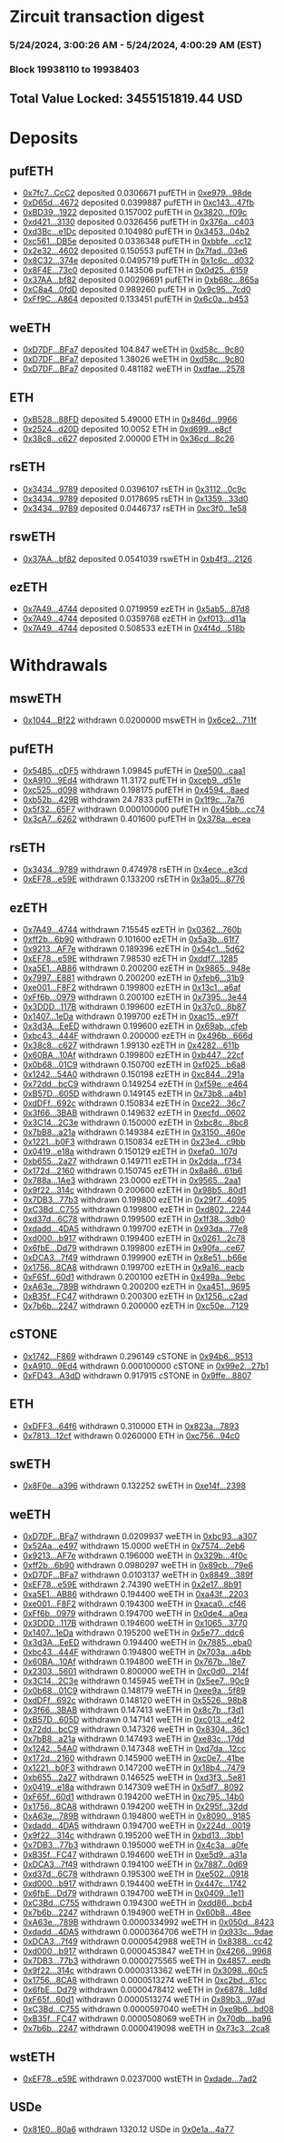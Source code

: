# Zircuit transaction digest
### 5/24/2024, 3:00:26 AM - 5/24/2024, 4:00:29 AM (EST)
### Block 19938110 to 19938403

## Total Value Locked: 3455151819.44 USD

# Deposits
## pufETH
- [0x7fc7...CcC2](https://etherscan.io/address/0x7fc7C79F55843859DE1dD880A7A533d3B7f1CcC2) deposited 0.0306671 pufETH in [0xe979...98de](https://etherscan.io/tx/0x7fc7C79F55843859DE1dD880A7A533d3B7f1CcC2)
- [0xD65d...4672](https://etherscan.io/address/0xD65dfC1549AFC73375BBE9adA2fb0FD00a544672) deposited 0.0399887 pufETH in [0xc143...47fb](https://etherscan.io/tx/0xD65dfC1549AFC73375BBE9adA2fb0FD00a544672)
- [0xBD39...1922](https://etherscan.io/address/0xBD39d4c302670067b1d3b7B02242A2AAC54B1922) deposited 0.157002 pufETH in [0x3820...f09c](https://etherscan.io/tx/0xBD39d4c302670067b1d3b7B02242A2AAC54B1922)
- [0xd421...3130](https://etherscan.io/address/0xd42197ee0f5C97Ec1507beECAC2a5b24387f3130) deposited 0.0326456 pufETH in [0x376a...c403](https://etherscan.io/tx/0xd42197ee0f5C97Ec1507beECAC2a5b24387f3130)
- [0xd3Bc...e1Dc](https://etherscan.io/address/0xd3BcCEDDcBEbeA3BD7fe04629CFfaE642655e1Dc) deposited 0.104980 pufETH in [0x3453...04b2](https://etherscan.io/tx/0xd3BcCEDDcBEbeA3BD7fe04629CFfaE642655e1Dc)
- [0xc561...DB5e](https://etherscan.io/address/0xc561f80D7FB50dB38687D1bE0892f91B7835DB5e) deposited 0.0336348 pufETH in [0xbbfe...cc12](https://etherscan.io/tx/0xc561f80D7FB50dB38687D1bE0892f91B7835DB5e)
- [0x2e32...4602](https://etherscan.io/address/0x2e322D8aD9BD5e2C7399e6181dB60403fdE44602) deposited 0.150553 pufETH in [0x7fad...03e6](https://etherscan.io/tx/0x2e322D8aD9BD5e2C7399e6181dB60403fdE44602)
- [0x8C32...374e](https://etherscan.io/address/0x8C328ED0F1e5e840FD19b057065f5a8f91FB374e) deposited 0.0495719 pufETH in [0x1c6c...d032](https://etherscan.io/tx/0x8C328ED0F1e5e840FD19b057065f5a8f91FB374e)
- [0x8F4E...73c0](https://etherscan.io/address/0x8F4ECF65223E0E37daED4E4Bd52Aea09b83e73c0) deposited 0.143506 pufETH in [0x0d25...6159](https://etherscan.io/tx/0x8F4ECF65223E0E37daED4E4Bd52Aea09b83e73c0)
- [0x37AA...bf82](https://etherscan.io/address/0x37AA15E99Aaa83107D8c912fD29699C60da5bf82) deposited 0.00296691 pufETH in [0xb68c...865a](https://etherscan.io/tx/0x37AA15E99Aaa83107D8c912fD29699C60da5bf82)
- [0xC8a4...0fdD](https://etherscan.io/address/0xC8a4DCBb7a60ac12580B54CE3681B26a604C0fdD) deposited 0.989260 pufETH in [0x9c95...7cd0](https://etherscan.io/tx/0xC8a4DCBb7a60ac12580B54CE3681B26a604C0fdD)
- [0xFf9C...A864](https://etherscan.io/address/0xFf9C5d14Ff8bf4C8C5e4bb6EE2CFD5e60C63A864) deposited 0.133451 pufETH in [0x6c0a...b453](https://etherscan.io/tx/0xFf9C5d14Ff8bf4C8C5e4bb6EE2CFD5e60C63A864)
## weETH
- [0xD7DF...BFa7](https://etherscan.io/address/0xD7DF7E085214743530afF339aFC420c7c720BFa7) deposited 104.847 weETH in [0xd58c...9c80](https://etherscan.io/tx/0xD7DF7E085214743530afF339aFC420c7c720BFa7)
- [0xD7DF...BFa7](https://etherscan.io/address/0xD7DF7E085214743530afF339aFC420c7c720BFa7) deposited 1.38026 weETH in [0xd58c...9c80](https://etherscan.io/tx/0xD7DF7E085214743530afF339aFC420c7c720BFa7)
- [0xD7DF...BFa7](https://etherscan.io/address/0xD7DF7E085214743530afF339aFC420c7c720BFa7) deposited 0.481182 weETH in [0xdfae...2578](https://etherscan.io/tx/0xD7DF7E085214743530afF339aFC420c7c720BFa7)
## ETH
- [0xB528...88FD](https://etherscan.io/address/0xB5286f69c96c762B5ede4Fb07d7fEAefC02d88FD) deposited 5.49000 ETH in [0x846d...9966](https://etherscan.io/tx/0xB5286f69c96c762B5ede4Fb07d7fEAefC02d88FD)
- [0x2524...d20D](https://etherscan.io/address/0x2524C05A73CA011e447f1B08ad481963E017d20D) deposited 10.0052 ETH in [0xd699...e8cf](https://etherscan.io/tx/0x2524C05A73CA011e447f1B08ad481963E017d20D)
- [0x38c8...c627](https://etherscan.io/address/0x38c8DfABD6Dd12a5a7EF38eB0f231254F1D0c627) deposited 2.00000 ETH in [0x36cd...8c26](https://etherscan.io/tx/0x38c8DfABD6Dd12a5a7EF38eB0f231254F1D0c627)
## rsETH
- [0x3434...9789](https://etherscan.io/address/0x34349c5569e7B846c3558961552D2202760A9789) deposited 0.0396107 rsETH in [0x3112...0c9c](https://etherscan.io/tx/0x34349c5569e7B846c3558961552D2202760A9789)
- [0x3434...9789](https://etherscan.io/address/0x34349c5569e7B846c3558961552D2202760A9789) deposited 0.0178695 rsETH in [0x1359...33d0](https://etherscan.io/tx/0x34349c5569e7B846c3558961552D2202760A9789)
- [0x3434...9789](https://etherscan.io/address/0x34349c5569e7B846c3558961552D2202760A9789) deposited 0.0446737 rsETH in [0xc3f0...1e58](https://etherscan.io/tx/0x34349c5569e7B846c3558961552D2202760A9789)
## rswETH
- [0x37AA...bf82](https://etherscan.io/address/0x37AA15E99Aaa83107D8c912fD29699C60da5bf82) deposited 0.0541039 rswETH in [0xb4f3...2126](https://etherscan.io/tx/0x37AA15E99Aaa83107D8c912fD29699C60da5bf82)
## ezETH
- [0x7A49...4744](https://etherscan.io/address/0x7A493Be5c2ce014cD049Bf178a1ac0Db1B434744) deposited 0.0719959 ezETH in [0x5ab5...87d8](https://etherscan.io/tx/0x7A493Be5c2ce014cD049Bf178a1ac0Db1B434744)
- [0x7A49...4744](https://etherscan.io/address/0x7A493Be5c2ce014cD049Bf178a1ac0Db1B434744) deposited 0.0359768 ezETH in [0xf013...d11a](https://etherscan.io/tx/0x7A493Be5c2ce014cD049Bf178a1ac0Db1B434744)
- [0x7A49...4744](https://etherscan.io/address/0x7A493Be5c2ce014cD049Bf178a1ac0Db1B434744) deposited 0.508533 ezETH in [0x4f4d...518b](https://etherscan.io/tx/0x7A493Be5c2ce014cD049Bf178a1ac0Db1B434744)
# Withdrawals
## mswETH
- [0x1044...Bf22](https://etherscan.io/address/0x10447F93ce6990D5C0192fA79ad6Cb4187B8Bf22) withdrawn 0.0200000 mswETH in [0x6ce2...711f](https://etherscan.io/tx/0x10447F93ce6990D5C0192fA79ad6Cb4187B8Bf22)
## pufETH
- [0x54B5...cDF5](https://etherscan.io/address/0x54B53BA993D468795A800e12Df57c479049DcDF5) withdrawn 1.09845 pufETH in [0xe500...caa1](https://etherscan.io/tx/0x54B53BA993D468795A800e12Df57c479049DcDF5)
- [0xA910...9Ed4](https://etherscan.io/address/0xA910Ea01D5cD2AfE8d09C326D714384C1D6A9Ed4) withdrawn 11.3172 pufETH in [0xceb9...d51e](https://etherscan.io/tx/0xA910Ea01D5cD2AfE8d09C326D714384C1D6A9Ed4)
- [0xc525...d098](https://etherscan.io/address/0xc525c35E3Bb57851e34E7765f560064eA568d098) withdrawn 0.198175 pufETH in [0x4594...8aed](https://etherscan.io/tx/0xc525c35E3Bb57851e34E7765f560064eA568d098)
- [0xb52b...429B](https://etherscan.io/address/0xb52bcff32f607897149118E496591BB7A07A429B) withdrawn 24.7833 pufETH in [0x1f9c...7a76](https://etherscan.io/tx/0xb52bcff32f607897149118E496591BB7A07A429B)
- [0x5f32...65F7](https://etherscan.io/address/0x5f32Ec7e0Bf10949e9Ae54F49de5f6F87adf65F7) withdrawn 0.000100000 pufETH in [0x45bb...cc74](https://etherscan.io/tx/0x5f32Ec7e0Bf10949e9Ae54F49de5f6F87adf65F7)
- [0x3cA7...6262](https://etherscan.io/address/0x3cA7E46c70412CE4898292f258D6DFF7D15B6262) withdrawn 0.401600 pufETH in [0x378a...ecea](https://etherscan.io/tx/0x3cA7E46c70412CE4898292f258D6DFF7D15B6262)
## rsETH
- [0x3434...9789](https://etherscan.io/address/0x34349c5569e7B846c3558961552D2202760A9789) withdrawn 0.474978 rsETH in [0x4ece...e3cd](https://etherscan.io/tx/0x34349c5569e7B846c3558961552D2202760A9789)
- [0xEF78...e59E](https://etherscan.io/address/0xEF78de6b96E5e3c356134Df26c464637cc9ce59E) withdrawn 0.133200 rsETH in [0x3a05...8776](https://etherscan.io/tx/0xEF78de6b96E5e3c356134Df26c464637cc9ce59E)
## ezETH
- [0x7A49...4744](https://etherscan.io/address/0x7A493Be5c2ce014cD049Bf178a1ac0Db1B434744) withdrawn 7.15545 ezETH in [0x0362...760b](https://etherscan.io/tx/0x7A493Be5c2ce014cD049Bf178a1ac0Db1B434744)
- [0xff2b...6b90](https://etherscan.io/address/0xff2bE9eb6FC0470A870Ed0CeaB44A1AE2AE26b90) withdrawn 0.101600 ezETH in [0x5a3b...61f7](https://etherscan.io/tx/0xff2bE9eb6FC0470A870Ed0CeaB44A1AE2AE26b90)
- [0x9213...AF7e](https://etherscan.io/address/0x9213eD682Dc24F67586b32eF7590202C3C7FAF7e) withdrawn 0.189396 ezETH in [0x54c1...5d62](https://etherscan.io/tx/0x9213eD682Dc24F67586b32eF7590202C3C7FAF7e)
- [0xEF78...e59E](https://etherscan.io/address/0xEF78de6b96E5e3c356134Df26c464637cc9ce59E) withdrawn 7.98530 ezETH in [0xddf7...1285](https://etherscan.io/tx/0xEF78de6b96E5e3c356134Df26c464637cc9ce59E)
- [0xa5E1...AB86](https://etherscan.io/address/0xa5E121075D155fb8cc589B7260C65925ecC6AB86) withdrawn 0.200200 ezETH in [0x9865...948e](https://etherscan.io/tx/0xa5E121075D155fb8cc589B7260C65925ecC6AB86)
- [0x7997...E881](https://etherscan.io/address/0x799733EAdbFD567f1eF330A72cbB7F011Bc0E881) withdrawn 0.200200 ezETH in [0xfeb6...31b9](https://etherscan.io/tx/0x799733EAdbFD567f1eF330A72cbB7F011Bc0E881)
- [0xe001...F8F2](https://etherscan.io/address/0xe001ECD8975C9FCDb8CbfE0a8BDe909dd4c1F8F2) withdrawn 0.199800 ezETH in [0x13c1...a6af](https://etherscan.io/tx/0xe001ECD8975C9FCDb8CbfE0a8BDe909dd4c1F8F2)
- [0xFf6b...0979](https://etherscan.io/address/0xFf6bc7B53ec0AB7118ec36229604022735090979) withdrawn 0.200100 ezETH in [0x7395...3e44](https://etherscan.io/tx/0xFf6bc7B53ec0AB7118ec36229604022735090979)
- [0x3DDD...117B](https://etherscan.io/address/0x3DDDe9966DD8511926b14290BF2d301f75Fb117B) withdrawn 0.199600 ezETH in [0x37c0...8b87](https://etherscan.io/tx/0x3DDDe9966DD8511926b14290BF2d301f75Fb117B)
- [0x1407...1eDa](https://etherscan.io/address/0x140783b61D1610D843E89635F104363BBd821eDa) withdrawn 0.199700 ezETH in [0xac15...e97f](https://etherscan.io/tx/0x140783b61D1610D843E89635F104363BBd821eDa)
- [0x3d3A...EeED](https://etherscan.io/address/0x3d3A32896f0F0cd9c8939fD9FADaA1E24Dc8EeED) withdrawn 0.199600 ezETH in [0x69ab...cfeb](https://etherscan.io/tx/0x3d3A32896f0F0cd9c8939fD9FADaA1E24Dc8EeED)
- [0xbc43...444F](https://etherscan.io/address/0xbc43d3Bb443403Ec58C4c3571d006737E847444F) withdrawn 0.200000 ezETH in [0x496b...666d](https://etherscan.io/tx/0xbc43d3Bb443403Ec58C4c3571d006737E847444F)
- [0x38c8...c627](https://etherscan.io/address/0x38c8DfABD6Dd12a5a7EF38eB0f231254F1D0c627) withdrawn 1.99130 ezETH in [0x4282...611b](https://etherscan.io/tx/0x38c8DfABD6Dd12a5a7EF38eB0f231254F1D0c627)
- [0x60BA...10Af](https://etherscan.io/address/0x60BA5e6DD972548849d49B2B5fCacf9d8a2310Af) withdrawn 0.199800 ezETH in [0xb447...22cf](https://etherscan.io/tx/0x60BA5e6DD972548849d49B2B5fCacf9d8a2310Af)
- [0x0b68...01C9](https://etherscan.io/address/0x0b68940526Ca6550f02E037736Eb781f64F301C9) withdrawn 0.150700 ezETH in [0xf025...b6a8](https://etherscan.io/tx/0x0b68940526Ca6550f02E037736Eb781f64F301C9)
- [0x1242...54A0](https://etherscan.io/address/0x1242DC42ACbD6096DFFa9c8fB9eAEb20f31f54A0) withdrawn 0.150198 ezETH in [0xc844...291a](https://etherscan.io/tx/0x1242DC42ACbD6096DFFa9c8fB9eAEb20f31f54A0)
- [0x72dd...bcC9](https://etherscan.io/address/0x72dd18979fE218c5024624c78ac2c43C5ff5bcC9) withdrawn 0.149254 ezETH in [0xf59e...e464](https://etherscan.io/tx/0x72dd18979fE218c5024624c78ac2c43C5ff5bcC9)
- [0xB57D...605D](https://etherscan.io/address/0xB57Df9E3a630BaeE064C284D9b570CDFb5f8605D) withdrawn 0.149145 ezETH in [0x73b8...a4b1](https://etherscan.io/tx/0xB57Df9E3a630BaeE064C284D9b570CDFb5f8605D)
- [0xdDFf...692c](https://etherscan.io/address/0xdDFf82CfB20c749657fa119b8642E3AC0Efd692c) withdrawn 0.150834 ezETH in [0xce22...36c7](https://etherscan.io/tx/0xdDFf82CfB20c749657fa119b8642E3AC0Efd692c)
- [0x3f66...3BAB](https://etherscan.io/address/0x3f669Be7e7412Fe053bE899ade700Bd066483BAB) withdrawn 0.149632 ezETH in [0xecfd...0602](https://etherscan.io/tx/0x3f669Be7e7412Fe053bE899ade700Bd066483BAB)
- [0x3C14...2C3e](https://etherscan.io/address/0x3C1410D2800BD8Ae74c082aaa6c4aA88352a2C3e) withdrawn 0.150000 ezETH in [0xbc8c...8bc8](https://etherscan.io/tx/0x3C1410D2800BD8Ae74c082aaa6c4aA88352a2C3e)
- [0x7bB8...a21a](https://etherscan.io/address/0x7bB80E640b071FC7F9460E641190B53149D8a21a) withdrawn 0.149384 ezETH in [0x3150...460e](https://etherscan.io/tx/0x7bB80E640b071FC7F9460E641190B53149D8a21a)
- [0x1221...b0F3](https://etherscan.io/address/0x122132501AE8D58c3c1B114EB3717b497ff1b0F3) withdrawn 0.150834 ezETH in [0x23e4...c9bb](https://etherscan.io/tx/0x122132501AE8D58c3c1B114EB3717b497ff1b0F3)
- [0x0419...e18a](https://etherscan.io/address/0x04195198963F578075b65f59db932Fa90B07e18a) withdrawn 0.150129 ezETH in [0xefa0...107d](https://etherscan.io/tx/0x04195198963F578075b65f59db932Fa90B07e18a)
- [0xb655...2a27](https://etherscan.io/address/0xb655B70d94D285D793cbE470Cf5c45C3656c2a27) withdrawn 0.149711 ezETH in [0x2dda...f734](https://etherscan.io/tx/0xb655B70d94D285D793cbE470Cf5c45C3656c2a27)
- [0x172d...2160](https://etherscan.io/address/0x172d302806e66669dc6BdD640Ec410aA713e2160) withdrawn 0.150745 ezETH in [0x8a86...61b6](https://etherscan.io/tx/0x172d302806e66669dc6BdD640Ec410aA713e2160)
- [0x788a...1Ae3](https://etherscan.io/address/0x788aa129B7563Ff2AA8842Cba5F257fAA5221Ae3) withdrawn 23.0000 ezETH in [0x9565...2aa1](https://etherscan.io/tx/0x788aa129B7563Ff2AA8842Cba5F257fAA5221Ae3)
- [0x9f22...314c](https://etherscan.io/address/0x9f22BD59Ba2505a4b061E16a93641A9D3aEF314c) withdrawn 0.200600 ezETH in [0x98b5...80d1](https://etherscan.io/tx/0x9f22BD59Ba2505a4b061E16a93641A9D3aEF314c)
- [0x7DB3...77b3](https://etherscan.io/address/0x7DB3dcE50d6D9df61E031f3D8589a0e22e2677b3) withdrawn 0.199800 ezETH in [0x29f7...4095](https://etherscan.io/tx/0x7DB3dcE50d6D9df61E031f3D8589a0e22e2677b3)
- [0xC3Bd...C755](https://etherscan.io/address/0xC3Bd3f16aa58d3958F14F8517Cc9ECF69857C755) withdrawn 0.199800 ezETH in [0xd802...2244](https://etherscan.io/tx/0xC3Bd3f16aa58d3958F14F8517Cc9ECF69857C755)
- [0xd37d...6C78](https://etherscan.io/address/0xd37d562206b37DEEC5d1bB5d79f33d767b3D6C78) withdrawn 0.199500 ezETH in [0x1f38...3db0](https://etherscan.io/tx/0xd37d562206b37DEEC5d1bB5d79f33d767b3D6C78)
- [0xdadd...4DA5](https://etherscan.io/address/0xdadd40c2afd66B9bDe5522BDe962C70650864DA5) withdrawn 0.199700 ezETH in [0x93da...77e8](https://etherscan.io/tx/0xdadd40c2afd66B9bDe5522BDe962C70650864DA5)
- [0xd000...b917](https://etherscan.io/address/0xd0006ceF6B5E0fBfF39df92C11aB9D0FE343b917) withdrawn 0.199400 ezETH in [0x0261...2c78](https://etherscan.io/tx/0xd0006ceF6B5E0fBfF39df92C11aB9D0FE343b917)
- [0x6fbE...Dd79](https://etherscan.io/address/0x6fbE70CbFFABc625b777672604366f483268Dd79) withdrawn 0.199800 ezETH in [0x90fa...ce67](https://etherscan.io/tx/0x6fbE70CbFFABc625b777672604366f483268Dd79)
- [0xDCA3...7f49](https://etherscan.io/address/0xDCA3c05eb11c1CAD42BcEF7641599E54910e7f49) withdrawn 0.199900 ezETH in [0x8e51...b66e](https://etherscan.io/tx/0xDCA3c05eb11c1CAD42BcEF7641599E54910e7f49)
- [0x1756...8CA8](https://etherscan.io/address/0x17563F1BfF2d8Bf2D1574c6Bd5B7288e2eCc8CA8) withdrawn 0.199700 ezETH in [0x9a16...eacb](https://etherscan.io/tx/0x17563F1BfF2d8Bf2D1574c6Bd5B7288e2eCc8CA8)
- [0xF65f...60d1](https://etherscan.io/address/0xF65f185F97cEB9fDD15605688B904bbc54dc60d1) withdrawn 0.200100 ezETH in [0x499a...9ebc](https://etherscan.io/tx/0xF65f185F97cEB9fDD15605688B904bbc54dc60d1)
- [0xA63e...789B](https://etherscan.io/address/0xA63edc4b125Dca466Fa8cde9927b22987244789B) withdrawn 0.200200 ezETH in [0xa451...9695](https://etherscan.io/tx/0xA63edc4b125Dca466Fa8cde9927b22987244789B)
- [0xB35f...FC47](https://etherscan.io/address/0xB35f4ec8704311434481359945C1A9CB0838FC47) withdrawn 0.200300 ezETH in [0x1256...c2ad](https://etherscan.io/tx/0xB35f4ec8704311434481359945C1A9CB0838FC47)
- [0x7b6b...2247](https://etherscan.io/address/0x7b6b20A952b8666f38c362A48E8539E9112a2247) withdrawn 0.200000 ezETH in [0xc50e...7129](https://etherscan.io/tx/0x7b6b20A952b8666f38c362A48E8539E9112a2247)
## cSTONE
- [0x1742...F869](https://etherscan.io/address/0x17422A3F6381768F96cc617c1d9B5D12cA7EF869) withdrawn 0.296149 cSTONE in [0x94b6...9513](https://etherscan.io/tx/0x17422A3F6381768F96cc617c1d9B5D12cA7EF869)
- [0xA910...9Ed4](https://etherscan.io/address/0xA910Ea01D5cD2AfE8d09C326D714384C1D6A9Ed4) withdrawn 0.000100000 cSTONE in [0x99e2...27b1](https://etherscan.io/tx/0xA910Ea01D5cD2AfE8d09C326D714384C1D6A9Ed4)
- [0xFD43...A3dD](https://etherscan.io/address/0xFD43dE0dBEDC29b044B6fFF4b69B87cA44e6A3dD) withdrawn 0.917915 cSTONE in [0x9ffe...8807](https://etherscan.io/tx/0xFD43dE0dBEDC29b044B6fFF4b69B87cA44e6A3dD)
## ETH
- [0xDFF3...64f6](https://etherscan.io/address/0xDFF37c1590FADcD1f15183EC44C6Cfb90C9864f6) withdrawn 0.310000 ETH in [0x823a...7893](https://etherscan.io/tx/0xDFF37c1590FADcD1f15183EC44C6Cfb90C9864f6)
- [0x7813...12cf](https://etherscan.io/address/0x7813585ed7aD3f78701cF4414Eac499A2A8112cf) withdrawn 0.0260000 ETH in [0xc756...94c0](https://etherscan.io/tx/0x7813585ed7aD3f78701cF4414Eac499A2A8112cf)
## swETH
- [0x8F0e...a396](https://etherscan.io/address/0x8F0ea358E111018Db5B9faDb994FA05985a9a396) withdrawn 0.132252 swETH in [0xe14f...2398](https://etherscan.io/tx/0x8F0ea358E111018Db5B9faDb994FA05985a9a396)
## weETH
- [0xD7DF...BFa7](https://etherscan.io/address/0xD7DF7E085214743530afF339aFC420c7c720BFa7) withdrawn 0.0209937 weETH in [0xbc93...a307](https://etherscan.io/tx/0xD7DF7E085214743530afF339aFC420c7c720BFa7)
- [0x52Aa...e497](https://etherscan.io/address/0x52Aa899454998Be5b000Ad077a46Bbe360F4e497) withdrawn 15.0000 weETH in [0x7574...2eb6](https://etherscan.io/tx/0x52Aa899454998Be5b000Ad077a46Bbe360F4e497)
- [0x9213...AF7e](https://etherscan.io/address/0x9213eD682Dc24F67586b32eF7590202C3C7FAF7e) withdrawn 0.196000 weETH in [0x329b...4f0c](https://etherscan.io/tx/0x9213eD682Dc24F67586b32eF7590202C3C7FAF7e)
- [0xff2b...6b90](https://etherscan.io/address/0xff2bE9eb6FC0470A870Ed0CeaB44A1AE2AE26b90) withdrawn 0.0980297 weETH in [0x89cb...79e6](https://etherscan.io/tx/0xff2bE9eb6FC0470A870Ed0CeaB44A1AE2AE26b90)
- [0xD7DF...BFa7](https://etherscan.io/address/0xD7DF7E085214743530afF339aFC420c7c720BFa7) withdrawn 0.0103137 weETH in [0x8849...389f](https://etherscan.io/tx/0xD7DF7E085214743530afF339aFC420c7c720BFa7)
- [0xEF78...e59E](https://etherscan.io/address/0xEF78de6b96E5e3c356134Df26c464637cc9ce59E) withdrawn 2.74390 weETH in [0x2e17...8b91](https://etherscan.io/tx/0xEF78de6b96E5e3c356134Df26c464637cc9ce59E)
- [0xa5E1...AB86](https://etherscan.io/address/0xa5E121075D155fb8cc589B7260C65925ecC6AB86) withdrawn 0.194400 weETH in [0xa43f...2203](https://etherscan.io/tx/0xa5E121075D155fb8cc589B7260C65925ecC6AB86)
- [0xe001...F8F2](https://etherscan.io/address/0xe001ECD8975C9FCDb8CbfE0a8BDe909dd4c1F8F2) withdrawn 0.194300 weETH in [0xaca0...cf46](https://etherscan.io/tx/0xe001ECD8975C9FCDb8CbfE0a8BDe909dd4c1F8F2)
- [0xFf6b...0979](https://etherscan.io/address/0xFf6bc7B53ec0AB7118ec36229604022735090979) withdrawn 0.194700 weETH in [0x0de4...a0ea](https://etherscan.io/tx/0xFf6bc7B53ec0AB7118ec36229604022735090979)
- [0x3DDD...117B](https://etherscan.io/address/0x3DDDe9966DD8511926b14290BF2d301f75Fb117B) withdrawn 0.194600 weETH in [0x1065...3770](https://etherscan.io/tx/0x3DDDe9966DD8511926b14290BF2d301f75Fb117B)
- [0x1407...1eDa](https://etherscan.io/address/0x140783b61D1610D843E89635F104363BBd821eDa) withdrawn 0.195200 weETH in [0x5e77...ddc6](https://etherscan.io/tx/0x140783b61D1610D843E89635F104363BBd821eDa)
- [0x3d3A...EeED](https://etherscan.io/address/0x3d3A32896f0F0cd9c8939fD9FADaA1E24Dc8EeED) withdrawn 0.194400 weETH in [0x7885...eba0](https://etherscan.io/tx/0x3d3A32896f0F0cd9c8939fD9FADaA1E24Dc8EeED)
- [0xbc43...444F](https://etherscan.io/address/0xbc43d3Bb443403Ec58C4c3571d006737E847444F) withdrawn 0.194800 weETH in [0x703a...a4bb](https://etherscan.io/tx/0xbc43d3Bb443403Ec58C4c3571d006737E847444F)
- [0x60BA...10Af](https://etherscan.io/address/0x60BA5e6DD972548849d49B2B5fCacf9d8a2310Af) withdrawn 0.194800 weETH in [0x767b...18e7](https://etherscan.io/tx/0x60BA5e6DD972548849d49B2B5fCacf9d8a2310Af)
- [0x2303...5601](https://etherscan.io/address/0x23038E46b92F31A90F666C85f95A01605D6C5601) withdrawn 0.800000 weETH in [0xc0d0...214f](https://etherscan.io/tx/0x23038E46b92F31A90F666C85f95A01605D6C5601)
- [0x3C14...2C3e](https://etherscan.io/address/0x3C1410D2800BD8Ae74c082aaa6c4aA88352a2C3e) withdrawn 0.145945 weETH in [0x5ee7...90c9](https://etherscan.io/tx/0x3C1410D2800BD8Ae74c082aaa6c4aA88352a2C3e)
- [0x0b68...01C9](https://etherscan.io/address/0x0b68940526Ca6550f02E037736Eb781f64F301C9) withdrawn 0.148179 weETH in [0xee9a...5f89](https://etherscan.io/tx/0x0b68940526Ca6550f02E037736Eb781f64F301C9)
- [0xdDFf...692c](https://etherscan.io/address/0xdDFf82CfB20c749657fa119b8642E3AC0Efd692c) withdrawn 0.148120 weETH in [0x5526...98b8](https://etherscan.io/tx/0xdDFf82CfB20c749657fa119b8642E3AC0Efd692c)
- [0x3f66...3BAB](https://etherscan.io/address/0x3f669Be7e7412Fe053bE899ade700Bd066483BAB) withdrawn 0.147413 weETH in [0x8c7b...f3d1](https://etherscan.io/tx/0x3f669Be7e7412Fe053bE899ade700Bd066483BAB)
- [0xB57D...605D](https://etherscan.io/address/0xB57Df9E3a630BaeE064C284D9b570CDFb5f8605D) withdrawn 0.147141 weETH in [0xc013...e4f2](https://etherscan.io/tx/0xB57Df9E3a630BaeE064C284D9b570CDFb5f8605D)
- [0x72dd...bcC9](https://etherscan.io/address/0x72dd18979fE218c5024624c78ac2c43C5ff5bcC9) withdrawn 0.147326 weETH in [0x8304...36c1](https://etherscan.io/tx/0x72dd18979fE218c5024624c78ac2c43C5ff5bcC9)
- [0x7bB8...a21a](https://etherscan.io/address/0x7bB80E640b071FC7F9460E641190B53149D8a21a) withdrawn 0.147493 weETH in [0xe83c...17dd](https://etherscan.io/tx/0x7bB80E640b071FC7F9460E641190B53149D8a21a)
- [0x1242...54A0](https://etherscan.io/address/0x1242DC42ACbD6096DFFa9c8fB9eAEb20f31f54A0) withdrawn 0.147348 weETH in [0xd7da...12cc](https://etherscan.io/tx/0x1242DC42ACbD6096DFFa9c8fB9eAEb20f31f54A0)
- [0x172d...2160](https://etherscan.io/address/0x172d302806e66669dc6BdD640Ec410aA713e2160) withdrawn 0.145900 weETH in [0xc0e7...41be](https://etherscan.io/tx/0x172d302806e66669dc6BdD640Ec410aA713e2160)
- [0x1221...b0F3](https://etherscan.io/address/0x122132501AE8D58c3c1B114EB3717b497ff1b0F3) withdrawn 0.147200 weETH in [0x18b4...7479](https://etherscan.io/tx/0x122132501AE8D58c3c1B114EB3717b497ff1b0F3)
- [0xb655...2a27](https://etherscan.io/address/0xb655B70d94D285D793cbE470Cf5c45C3656c2a27) withdrawn 0.146525 weETH in [0xd3f3...5e81](https://etherscan.io/tx/0xb655B70d94D285D793cbE470Cf5c45C3656c2a27)
- [0x0419...e18a](https://etherscan.io/address/0x04195198963F578075b65f59db932Fa90B07e18a) withdrawn 0.147309 weETH in [0x5df7...8092](https://etherscan.io/tx/0x04195198963F578075b65f59db932Fa90B07e18a)
- [0xF65f...60d1](https://etherscan.io/address/0xF65f185F97cEB9fDD15605688B904bbc54dc60d1) withdrawn 0.194200 weETH in [0xc795...14b0](https://etherscan.io/tx/0xF65f185F97cEB9fDD15605688B904bbc54dc60d1)
- [0x1756...8CA8](https://etherscan.io/address/0x17563F1BfF2d8Bf2D1574c6Bd5B7288e2eCc8CA8) withdrawn 0.194200 weETH in [0x295f...32dd](https://etherscan.io/tx/0x17563F1BfF2d8Bf2D1574c6Bd5B7288e2eCc8CA8)
- [0xA63e...789B](https://etherscan.io/address/0xA63edc4b125Dca466Fa8cde9927b22987244789B) withdrawn 0.194800 weETH in [0x8090...9185](https://etherscan.io/tx/0xA63edc4b125Dca466Fa8cde9927b22987244789B)
- [0xdadd...4DA5](https://etherscan.io/address/0xdadd40c2afd66B9bDe5522BDe962C70650864DA5) withdrawn 0.194700 weETH in [0x224d...0019](https://etherscan.io/tx/0xdadd40c2afd66B9bDe5522BDe962C70650864DA5)
- [0x9f22...314c](https://etherscan.io/address/0x9f22BD59Ba2505a4b061E16a93641A9D3aEF314c) withdrawn 0.195200 weETH in [0xbd13...3bb1](https://etherscan.io/tx/0x9f22BD59Ba2505a4b061E16a93641A9D3aEF314c)
- [0x7DB3...77b3](https://etherscan.io/address/0x7DB3dcE50d6D9df61E031f3D8589a0e22e2677b3) withdrawn 0.195000 weETH in [0x4c3a...a0fe](https://etherscan.io/tx/0x7DB3dcE50d6D9df61E031f3D8589a0e22e2677b3)
- [0xB35f...FC47](https://etherscan.io/address/0xB35f4ec8704311434481359945C1A9CB0838FC47) withdrawn 0.194600 weETH in [0xe5d9...a31a](https://etherscan.io/tx/0xB35f4ec8704311434481359945C1A9CB0838FC47)
- [0xDCA3...7f49](https://etherscan.io/address/0xDCA3c05eb11c1CAD42BcEF7641599E54910e7f49) withdrawn 0.194100 weETH in [0x7887...0d69](https://etherscan.io/tx/0xDCA3c05eb11c1CAD42BcEF7641599E54910e7f49)
- [0xd37d...6C78](https://etherscan.io/address/0xd37d562206b37DEEC5d1bB5d79f33d767b3D6C78) withdrawn 0.195300 weETH in [0xe502...0918](https://etherscan.io/tx/0xd37d562206b37DEEC5d1bB5d79f33d767b3D6C78)
- [0xd000...b917](https://etherscan.io/address/0xd0006ceF6B5E0fBfF39df92C11aB9D0FE343b917) withdrawn 0.194400 weETH in [0x447c...1742](https://etherscan.io/tx/0xd0006ceF6B5E0fBfF39df92C11aB9D0FE343b917)
- [0x6fbE...Dd79](https://etherscan.io/address/0x6fbE70CbFFABc625b777672604366f483268Dd79) withdrawn 0.194700 weETH in [0x0409...1e11](https://etherscan.io/tx/0x6fbE70CbFFABc625b777672604366f483268Dd79)
- [0xC3Bd...C755](https://etherscan.io/address/0xC3Bd3f16aa58d3958F14F8517Cc9ECF69857C755) withdrawn 0.194300 weETH in [0xdd86...bcb4](https://etherscan.io/tx/0xC3Bd3f16aa58d3958F14F8517Cc9ECF69857C755)
- [0x7b6b...2247](https://etherscan.io/address/0x7b6b20A952b8666f38c362A48E8539E9112a2247) withdrawn 0.194900 weETH in [0x60b8...48ee](https://etherscan.io/tx/0x7b6b20A952b8666f38c362A48E8539E9112a2247)
- [0xA63e...789B](https://etherscan.io/address/0xA63edc4b125Dca466Fa8cde9927b22987244789B) withdrawn 0.0000334992 weETH in [0x050d...8423](https://etherscan.io/tx/0xA63edc4b125Dca466Fa8cde9927b22987244789B)
- [0xdadd...4DA5](https://etherscan.io/address/0xdadd40c2afd66B9bDe5522BDe962C70650864DA5) withdrawn 0.0000364706 weETH in [0x933c...9dae](https://etherscan.io/tx/0xdadd40c2afd66B9bDe5522BDe962C70650864DA5)
- [0xDCA3...7f49](https://etherscan.io/address/0xDCA3c05eb11c1CAD42BcEF7641599E54910e7f49) withdrawn 0.0000542988 weETH in [0x8388...cc42](https://etherscan.io/tx/0xDCA3c05eb11c1CAD42BcEF7641599E54910e7f49)
- [0xd000...b917](https://etherscan.io/address/0xd0006ceF6B5E0fBfF39df92C11aB9D0FE343b917) withdrawn 0.0000453847 weETH in [0x4266...9968](https://etherscan.io/tx/0xd0006ceF6B5E0fBfF39df92C11aB9D0FE343b917)
- [0x7DB3...77b3](https://etherscan.io/address/0x7DB3dcE50d6D9df61E031f3D8589a0e22e2677b3) withdrawn 0.0000275565 weETH in [0x4857...eedb](https://etherscan.io/tx/0x7DB3dcE50d6D9df61E031f3D8589a0e22e2677b3)
- [0x9f22...314c](https://etherscan.io/address/0x9f22BD59Ba2505a4b061E16a93641A9D3aEF314c) withdrawn 0.0000313362 weETH in [0x3098...60c5](https://etherscan.io/tx/0x9f22BD59Ba2505a4b061E16a93641A9D3aEF314c)
- [0x1756...8CA8](https://etherscan.io/address/0x17563F1BfF2d8Bf2D1574c6Bd5B7288e2eCc8CA8) withdrawn 0.0000513274 weETH in [0xc2bd...61cc](https://etherscan.io/tx/0x17563F1BfF2d8Bf2D1574c6Bd5B7288e2eCc8CA8)
- [0x6fbE...Dd79](https://etherscan.io/address/0x6fbE70CbFFABc625b777672604366f483268Dd79) withdrawn 0.0000478412 weETH in [0x6878...1d8d](https://etherscan.io/tx/0x6fbE70CbFFABc625b777672604366f483268Dd79)
- [0xF65f...60d1](https://etherscan.io/address/0xF65f185F97cEB9fDD15605688B904bbc54dc60d1) withdrawn 0.0000513274 weETH in [0x89b3...97ad](https://etherscan.io/tx/0xF65f185F97cEB9fDD15605688B904bbc54dc60d1)
- [0xC3Bd...C755](https://etherscan.io/address/0xC3Bd3f16aa58d3958F14F8517Cc9ECF69857C755) withdrawn 0.0000597040 weETH in [0xe9b6...bd08](https://etherscan.io/tx/0xC3Bd3f16aa58d3958F14F8517Cc9ECF69857C755)
- [0xB35f...FC47](https://etherscan.io/address/0xB35f4ec8704311434481359945C1A9CB0838FC47) withdrawn 0.0000508069 weETH in [0x70db...ba96](https://etherscan.io/tx/0xB35f4ec8704311434481359945C1A9CB0838FC47)
- [0x7b6b...2247](https://etherscan.io/address/0x7b6b20A952b8666f38c362A48E8539E9112a2247) withdrawn 0.0000419098 weETH in [0x73c3...2ca8](https://etherscan.io/tx/0x7b6b20A952b8666f38c362A48E8539E9112a2247)
## wstETH
- [0xEF78...e59E](https://etherscan.io/address/0xEF78de6b96E5e3c356134Df26c464637cc9ce59E) withdrawn 0.0237000 wstETH in [0xdade...7ad2](https://etherscan.io/tx/0xEF78de6b96E5e3c356134Df26c464637cc9ce59E)
## USDe
- [0x81E0...80a6](https://etherscan.io/address/0x81E0519Fab382012c01dAaD217556dAC71F380a6) withdrawn 1320.12 USDe in [0x0e1a...4a77](https://etherscan.io/tx/0x81E0519Fab382012c01dAaD217556dAC71F380a6)
